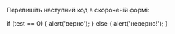 Перепишіть наступний код в скороченій формі:

if (test == 0) {
	alert('верно');
} else {
	alert('неверно!');
}